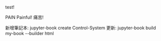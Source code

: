 test!

PAIN Painful!
痛苦!

新增筆記本:
jupyter-book create Control-System
更新:
jupyter-book build my-book --builder html